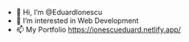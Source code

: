 - 👋 Hi, I’m @EduardIonescu
- 👀 I’m interested in Web Development
- 📫 My Portfolio https://ionescueduard.netlify.app/

<!---
--->
